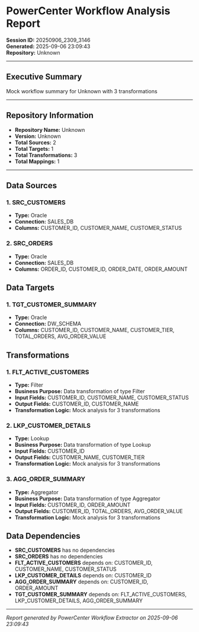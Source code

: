 # PowerCenter Workflow Analysis Report

**Session ID:** 20250906_2309_3146  
**Generated:** 2025-09-06 23:09:43  
**Repository:** Unknown

---

## Executive Summary

Mock workflow summary for Unknown with 3 transformations

---

## Repository Information

- **Repository Name:** Unknown
- **Version:** Unknown
- **Total Sources:** 2
- **Total Targets:** 1
- **Total Transformations:** 3
- **Total Mappings:** 1

---

## Data Sources

### 1. SRC_CUSTOMERS

- **Type:** Oracle
- **Connection:** SALES_DB
- **Columns:** CUSTOMER_ID, CUSTOMER_NAME, CUSTOMER_STATUS

### 2. SRC_ORDERS

- **Type:** Oracle
- **Connection:** SALES_DB
- **Columns:** ORDER_ID, CUSTOMER_ID, ORDER_DATE, ORDER_AMOUNT

## Data Targets

### 1. TGT_CUSTOMER_SUMMARY

- **Type:** Oracle
- **Connection:** DW_SCHEMA
- **Columns:** CUSTOMER_ID, CUSTOMER_NAME, CUSTOMER_TIER, TOTAL_ORDERS, AVG_ORDER_VALUE

## Transformations

### 1. FLT_ACTIVE_CUSTOMERS

- **Type:** Filter
- **Business Purpose:** Data transformation of type Filter
- **Input Fields:** CUSTOMER_ID, CUSTOMER_NAME, CUSTOMER_STATUS
- **Output Fields:** CUSTOMER_ID, CUSTOMER_NAME
- **Transformation Logic:** Mock analysis for 3 transformations

### 2. LKP_CUSTOMER_DETAILS

- **Type:** Lookup
- **Business Purpose:** Data transformation of type Lookup
- **Input Fields:** CUSTOMER_ID
- **Output Fields:** CUSTOMER_NAME, CUSTOMER_TIER
- **Transformation Logic:** Mock analysis for 3 transformations

### 3. AGG_ORDER_SUMMARY

- **Type:** Aggregator
- **Business Purpose:** Data transformation of type Aggregator
- **Input Fields:** CUSTOMER_ID, ORDER_AMOUNT
- **Output Fields:** CUSTOMER_ID, TOTAL_ORDERS, AVG_ORDER_VALUE
- **Transformation Logic:** Mock analysis for 3 transformations

## Data Dependencies

- **SRC_CUSTOMERS** has no dependencies
- **SRC_ORDERS** has no dependencies
- **FLT_ACTIVE_CUSTOMERS** depends on: CUSTOMER_ID, CUSTOMER_NAME, CUSTOMER_STATUS
- **LKP_CUSTOMER_DETAILS** depends on: CUSTOMER_ID
- **AGG_ORDER_SUMMARY** depends on: CUSTOMER_ID, ORDER_AMOUNT
- **TGT_CUSTOMER_SUMMARY** depends on: FLT_ACTIVE_CUSTOMERS, LKP_CUSTOMER_DETAILS, AGG_ORDER_SUMMARY

---

*Report generated by PowerCenter Workflow Extractor on 2025-09-06 23:09:43*

